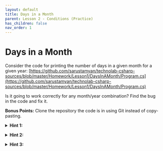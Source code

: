 ```yaml
---
layout: default
title: Days in a Month
parent: Lesson 2 - Conditions (Practice)
has_children: false
nav_order: 1
---
```


# Days in a Month

Consider the code for printing the number of days in a given month for a given year: [https://github.com/sarustamyan/technolab-csharp-sources/blob/master/Homework/Lesson1/DaysInAMonth/Program.cs](https://github.com/sarustamyan/technolab-csharp-sources/blob/master/Homework/Lesson1/DaysInAMonth/Program.cs)

Is it going to work correctly for any month/year combination? Find the bug in the code and fix it.

**Bonus Points:** Clone the repository the code is in using Git instead of copy-pasting.

<details class="text-grey-dk-000"> 
  <summary><strong>Hint 1:</strong></summary>
  The <code class="language-plaintext highlighter-rouge">year</code> variable is declared but not used. Coincidence? 
</details>

<p/>

<details class="text-grey-dk-000"> 
  <summary><strong>Hint 2:</strong></summary>
  You'll need to find a way to figure out if a given number is divisible by another number. You'll need the <a href="https://learn.microsoft.com/en-us/dotnet/csharp/language-reference/operators/arithmetic-operators#remainder-operator-">remainder operator</a> for that.
</details>

<p/>

<details class="text-grey-dk-000"> 
  <summary><strong>Hint 3:</strong></summary>
  Are you sure we considered all the use cases? Note that it takes Earth 365.2422 days to circle around the sun. 
</details>